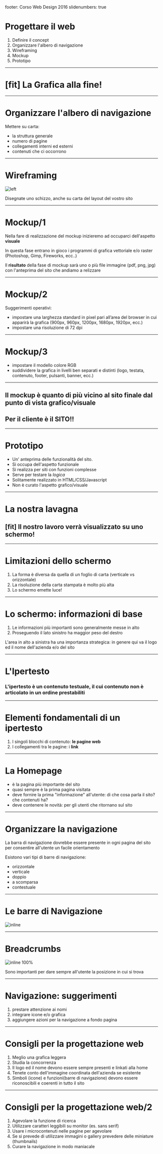 footer: Corso Web Design 2016
slidenumbers: true

# Progettare il web

1. Definire il concept
2. Organizzare l'albero di navigazione
3. Wireframing
4. Mockup
5. Prototipo

---

# [fit] La Grafica alla fine!

---

# Organizzare l'albero di navigazione

Mettere su carta:

- la struttura generale
- numero di pagine
- collegamenti interni ed esterni
- contenuti che ci occorrono

--- 

# Wireframing

![left](wireframe.png)

Disegnate uno schizzo, anche su carta del layout del vostro sito

--- 

# Mockup/1

Nella fare di realizzazione del mockup inizieremo ad occuparci dell'aspetto __visuale__

In questa fase entrano in gioco i programmi di grafica vettoriale e/o raster (Photoshop, Gimp, Fireworks, ecc..)

Il __risultato__ della fase di mockup sarà uno o più file immagine (pdf, png, jpg) con l'anteprima del sito che andiamo a relizzare

---

# Mockup/2

Suggerimenti operativi:

- impostare una larghezza standard in pixel pari all’area del browser in cui apparirà la grafica (900px, 960px, 1200px, 1680px, 1920px, ecc.)
- impostare una risoluzione di 72 dpi 

---
# Mockup/3

- impostare il modello colore RGB
- suddividere la grafica in livelli ben separati e distinti (logo, testata, contenuto, footer, pulsanti, banner, ecc.)

---
 
## Il mockup è quanto di più vicino al sito finale dal punto di vista grafico/visuale
## Per il cliente è il SITO!!

---

# Prototipo

- Un' anteprima delle funzionalità del sito.
- Si occupa dell'aspetto funzionale
- Si realizza per siti con funzioni complesse
- Serve per testare la _logica_
- Solitamente realizzato in HTML/CSS/Javascript
- Non è curato l'aspetto grafico/visuale

---

# La nostra lavagna

## [fit] Il nostro lavoro verrà visualizzato su uno __schermo__!


---

# Limitazioni dello schermo

1. La forma è diversa da quella di un foglio di carta (verticale vs orizzontale)
2. La risoluzione della carta stampata è molto più alta
3. Lo schermo emette luce! 

---

# Lo schermo: informazioni di base

1. Le informazioni più importanti sono generalmente messe in alto
2. Proseguendo il lato sinistro ha maggior peso del destro

L'area in alto a sinistra ha una importanza strategica: in genere qui va il logo ed il nome dell'azienda e/o del sito

---

# L'Ipertesto

### L'ipertesto è un contenuto testuale, il cui contenuto non è articolato in un ordine prestabiliti  

---

# Elementi fondamentali di un ipertesto

1. I singoli blocchi di contenuto: __le pagine web__
2. I collegamenti tra le pagine: i __link__

---

# La Homepage

- è la pagina più importante del sito
- quasi sempre è la prima pagina visitata
- deve fornire la prima "informazione"  all'utente: di che cosa parla il sito? che contenuti ha?
- deve contenere le novità: per gli utenti che ritornano sul sito

---

# Organizzare la navigazione

La barra di navigazione dovrebbe essere presente in ogni pagina del sito per consentire all'utente un facile orientamento

Esistono vari tipi di barre di navigazione:

- orizzontale
- verticale
- doppio
- a scomparsa
- contestuale

---

# Le barre di Navigazione

![inline](navigator.png)

---

# Breadcrumbs

![inline 100%](breadcrumbs.png)

Sono importanti per dare sempre all'utente la posizione in cui si trova

---

# Navigazione: suggerimenti

1. prestare attenzione ai nomi
2. integrare icone e/o grafica
3. aggiungere azioni per la navigazione a fondo pagina

---

# Consigli per la progettazione web

1. Meglio una grafica leggera
2. Studia la concorrenza
3. Il logo ed il nome devono essere sempre presenti e linkati alla home
4. Tenete conto dell'immagine coordinata dell'azienda se esistente
5. Simboli (icone) e funzioni(barre di navigazione) devono essere riconoscibili e coerenti in tutto il sito

---

# Consigli per la progettazione web/2

1. Agevolare la funzione di ricerca
2. Utilizzare caratteri leggibili su monitor (es. sans serif)
3. Usare i microcontenuti nelle pagine per agevolare
4. Se si prevede di utilizzare immagini o gallery prevedere delle miniature (thumbnails)
5. Curare la navigazione in modo maniacale


